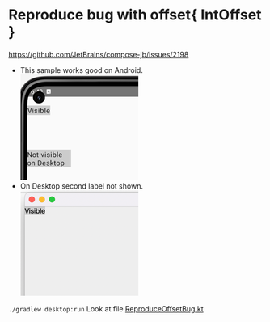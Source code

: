 # Reproduce bug with offset{ IntOffset }
https://github.com/JetBrains/compose-jb/issues/2198

 - This sample works good on Android.  
![img.png](android.png)
 - On Desktop second label not shown.  
![desktop.png](desktop.png)

`./gradlew desktop:run`
Look at file [ReproduceOffsetBug.kt](common%2Fsrc%2FcommonMain%2Fkotlin%2Fcom%2Fexample%2Fcommon%2FReproduceOffsetBug.kt)
